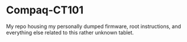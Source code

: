 # Compaq-CT101
My repo housing my personally dumped firmware, root instructions, and everything else related to this rather unknown tablet.
